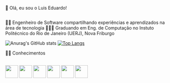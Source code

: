 👋 Olá, eu sou o Luis Eduardo!

##

<div style="display: row">
    👨‍💻 Engenheiro de Software compartilhando experiências e aprendizados na área de tecnologia
    👨🏼‍🎓 Graduando em Eng. de Computação no Instuto Politécnico do Rio de Janeiro (UERJ), Nova Friburgo
</div>

![Anurag's GitHub stats](https://github-readme-stats.vercel.app/api?username=eduh3435&show_icons=true&theme=dark)
[![Top Langs](https://github-readme-stats.vercel.app/api/top-langs/?username=eduh3435&layout=donut&theme=dark)](https://github.com/anuraghazra/github-readme-stats)

👨‍💻 Conhecimentos

##

<div>
    <img width=40px, height=40px, src="https://cdn.jsdelivr.net/gh/devicons/devicon@latest/icons/javascript/javascript-original.svg" />
    <img width=40px, height=40px, src="https://cdn.jsdelivr.net/gh/devicons/devicon@latest/icons/html5/html5-original.svg" />
    <img width=40px, height=40px, src="https://cdn.jsdelivr.net/gh/devicons/devicon@latest/icons/css3/css3-original.svg" />
    <img width=40px, height=40px, src="https://cdn.jsdelivr.net/gh/devicons/devicon@latest/icons/typescript/typescript-original.svg" />
    <img width=40px, height=40px, src="https://cdn.jsdelivr.net/gh/devicons/devicon@latest/icons/react/react-original.svg" />
    <img width=40px, height=40px, src="https://cdn.jsdelivr.net/gh/devicons/devicon@latest/icons/python/python-original.svg" />
</div>
